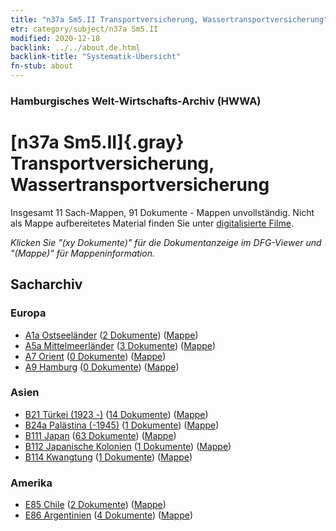 ```yaml
---
title: "n37a Sm5.II Transportversicherung, Wassertransportversicherung"
etr: category/subject/n37a Sm5.II
modified: 2020-12-18
backlink: ../../about.de.html
backlink-title: "Systematik-Übersicht"
fn-stub: about
---
```


### Hamburgisches Welt-Wirtschafts-Archiv (HWWA)
# [n37a Sm5.II]{.gray}&#8201; Transportversicherung, Wassertransportversicherung&#160; 




Insgesamt 11 Sach-Mappen, 91 Dokumente - Mappen unvollständig.
Nicht als Mappe aufbereitetes Material finden Sie unter [digitalisierte Filme](/film/h1_sh).

_Klicken Sie "(xy Dokumente)" für die Dokumentanzeige im DFG-Viewer und "(Mappe)" für Mappeninformation._

## Sacharchiv




### Europa

- [A1a Ostseeländer](../../../geo/about.de.html#A1a) (<a href="https://dfg-viewer.de/show/?tx_dlf[id]=https://pm20.zbw.eu/mets/sh/1408xx/140894/1457xx/145738/public.mets.de.xml" target="_blank">2 Dokumente</a>) ([Mappe](http://purl.org/pressemappe20/folder/sh/140894,145738))
- [A5a Mittelmeerländer](../../../geo/about.de.html#A5a) (<a href="https://dfg-viewer.de/show/?tx_dlf[id]=https://pm20.zbw.eu/mets/sh/1408xx/140899/1457xx/145738/public.mets.de.xml" target="_blank">3 Dokumente</a>) ([Mappe](http://purl.org/pressemappe20/folder/sh/140899,145738))
- [A7 Orient](../../../geo/about.de.html#A7) (<a href="https://dfg-viewer.de/show/?tx_dlf[id]=https://pm20.zbw.eu/mets/sh/1409xx/140902/1457xx/145738/public.mets.de.xml" target="_blank">0 Dokumente</a>) ([Mappe](http://purl.org/pressemappe20/folder/sh/140902,145738))
- [A9 Hamburg](../../../geo/about.de.html#A9) (<a href="https://dfg-viewer.de/show/?tx_dlf[id]=https://pm20.zbw.eu/mets/sh/1409xx/140905/1457xx/145738/public.mets.de.xml" target="_blank">0 Dokumente</a>) ([Mappe](http://purl.org/pressemappe20/folder/sh/140905,145738))

### Asien

- [B21 Türkei (1923 -)](../../../geo/about.de.html#B21) (<a href="https://dfg-viewer.de/show/?tx_dlf[id]=https://pm20.zbw.eu/mets/sh/1411xx/141111/1457xx/145738/public.mets.de.xml" target="_blank">14 Dokumente</a>) ([Mappe](http://purl.org/pressemappe20/folder/sh/141111,145738))
- [B24a Palästina (-1945)](../../../geo/about.de.html#B24a) (<a href="https://dfg-viewer.de/show/?tx_dlf[id]=https://pm20.zbw.eu/mets/sh/1411xx/141115/1457xx/145738/public.mets.de.xml" target="_blank">1 Dokumente</a>) ([Mappe](http://purl.org/pressemappe20/folder/sh/141115,145738))
- [B111 Japan](../../../geo/about.de.html#B111) (<a href="https://dfg-viewer.de/show/?tx_dlf[id]=https://pm20.zbw.eu/mets/sh/1412xx/141272/1457xx/145738/public.mets.de.xml" target="_blank">63 Dokumente</a>) ([Mappe](http://purl.org/pressemappe20/folder/sh/141272,145738))
- [B112 Japanische Kolonien](../../../geo/about.de.html#B112) (<a href="https://dfg-viewer.de/show/?tx_dlf[id]=https://pm20.zbw.eu/mets/sh/1412xx/141273/1457xx/145738/public.mets.de.xml" target="_blank">1 Dokumente</a>) ([Mappe](http://purl.org/pressemappe20/folder/sh/141273,145738))
- [B114 Kwangtung](../../../geo/about.de.html#B114) (<a href="https://dfg-viewer.de/show/?tx_dlf[id]=https://pm20.zbw.eu/mets/sh/1412xx/141275/1457xx/145738/public.mets.de.xml" target="_blank">1 Dokumente</a>) ([Mappe](http://purl.org/pressemappe20/folder/sh/141275,145738))

### Amerika

- [E85 Chile](../../../geo/about.de.html#E85) (<a href="https://dfg-viewer.de/show/?tx_dlf[id]=https://pm20.zbw.eu/mets/sh/1416xx/141691/1457xx/145738/public.mets.de.xml" target="_blank">2 Dokumente</a>) ([Mappe](http://purl.org/pressemappe20/folder/sh/141691,145738))
- [E86 Argentinien](../../../geo/about.de.html#E86) (<a href="https://dfg-viewer.de/show/?tx_dlf[id]=https://pm20.zbw.eu/mets/sh/1416xx/141692/1457xx/145738/public.mets.de.xml" target="_blank">4 Dokumente</a>) ([Mappe](http://purl.org/pressemappe20/folder/sh/141692,145738))


